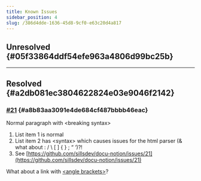 ```yaml
---
title: Known Issues
sidebar_position: 4
slug: /386d4dde-1636-45d8-9cf0-e63c20d4a817
---
```




## Unresolved {#05f33864ddf54efe963a4806d99bc25b}


---


## Resolved {#a2db081ec3804622824e03e9046f2142}


### [#21](https://github.com/sillsdev/docu-notion/issues/21) {#a8b83aa3091e4de684cf487bbbb46eac}


Normal paragraph with &lt;breaking syntax&gt;

1. List item 1 is normal
1. List item 2 has &lt;syntax&gt; which causes issues for the html parser (& what about :  / \ [ ] { } ; “ ‘)?!
1. See [https://github.com/sillsdev/docu-notion/issues/21](https://github.com/sillsdev/docu-notion/issues/21)

What about a link with [&lt;angle brackets&gt;](/oranges)?

